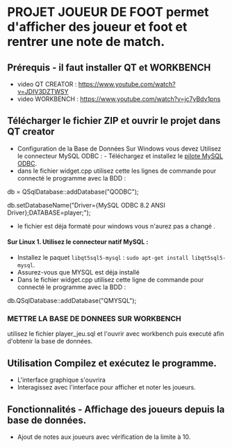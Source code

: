 # PROJET JOUEUR DE FOOT permet d'afficher des joueur et foot et rentrer une note de match.

 ## Prérequis - il faut installer QT et WORKBENCH 
- video QT CREATOR : https://www.youtube.com/watch?v=JDIV3DZTWSY
- video WORKBENCH : https://www.youtube.com/watch?v=jc7yBdv1pns


## Télécharger le fichier ZIP et ouvrir le projet dans QT creator 
- Configuration de la Base de Données Sur Windows vous devez Utilisez le connecteur MySQL ODBC : - Téléchargez et installez le [pilote MySQL ODBC](https://dev.mysql.com/downloads/connector/odbc/).
- dans le fichier widget.cpp utilisez cette les lignes de commande pour connecté le programme avec la BDD :
   
 db = QSqlDatabase::addDatabase("QODBC"); 
 
 db.setDatabaseName("Driver={MySQL ODBC 8.2 ANSI Driver};DATABASE=player;");

- le fichier est déja formaté pour windows vous n'aurez pas a changé .


 #### Sur Linux 1. Utilisez le connecteur natif MySQL :
 - Installez le paquet `libqt5sql5-mysql` : `sudo apt-get install libqt5sql5-mysql`.
 - Assurez-vous que MYSQL est déja installé
 - Dans le fichier widget.cpp utilisez cette ligne de commande pour connecté le programme avec la BDD : 

 db.QSqlDatabase::addDatabase("QMYSQL");

### METTRE LA BASE DE DONNEES SUR WORKBENCH

utilisez le fichier player_jeu.sql et l'ouvrir avec workbench puis executé afin d'obtenir la base de données.

## Utilisation  Compilez et exécutez le programme.
- L'interface graphique s'ouvrira
- Interagissez avec l'interface pour afficher et noter les joueurs.
 ## Fonctionnalités - Affichage des joueurs depuis la base de données.
 - Ajout de notes aux joueurs avec vérification de la limite à 10.
